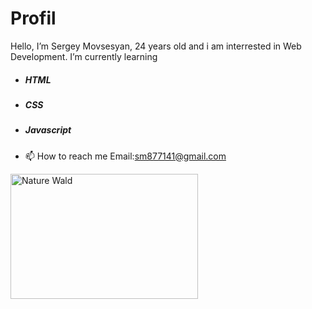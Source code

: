 # Profil

 Hello, I’m Sergey Movsesyan, 24 years old and i am interrested in Web Development.
 I’m currently learning 
 - <h5 id="t1" font-color=blue;>HTML</h5>
 - <h5 id="t2">CSS</h5>
 - <h5 id="t3">Javascript</h5>
 
- 📫 How to reach me Email:sm877141@gmail.com 
<img src="https://img.freepik.com/free-vector/laptop-with-program-code-isometric-icon-software-development-programming-applications-dark-neon_39422-971.jpg" width=300px; height=200px; alt="Nature Wald"> 

<!---
SergeyMOV/SergeyMOV is a ✨ special ✨ repository because its `README.md` (this file) appears on your GitHub profile.
You can click the Preview link to take a look at your changes.
--->
